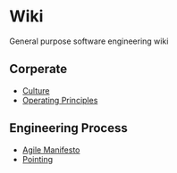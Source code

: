 # Wiki
General purpose software engineering wiki

## Corperate
* [Culture](./Culture.md)
* [Operating Principles](./OperatingPrinciples.md)

## Engineering Process
* [Agile Manifesto](./AgileManifesto.md)
* [Pointing](./Pointing.md)
